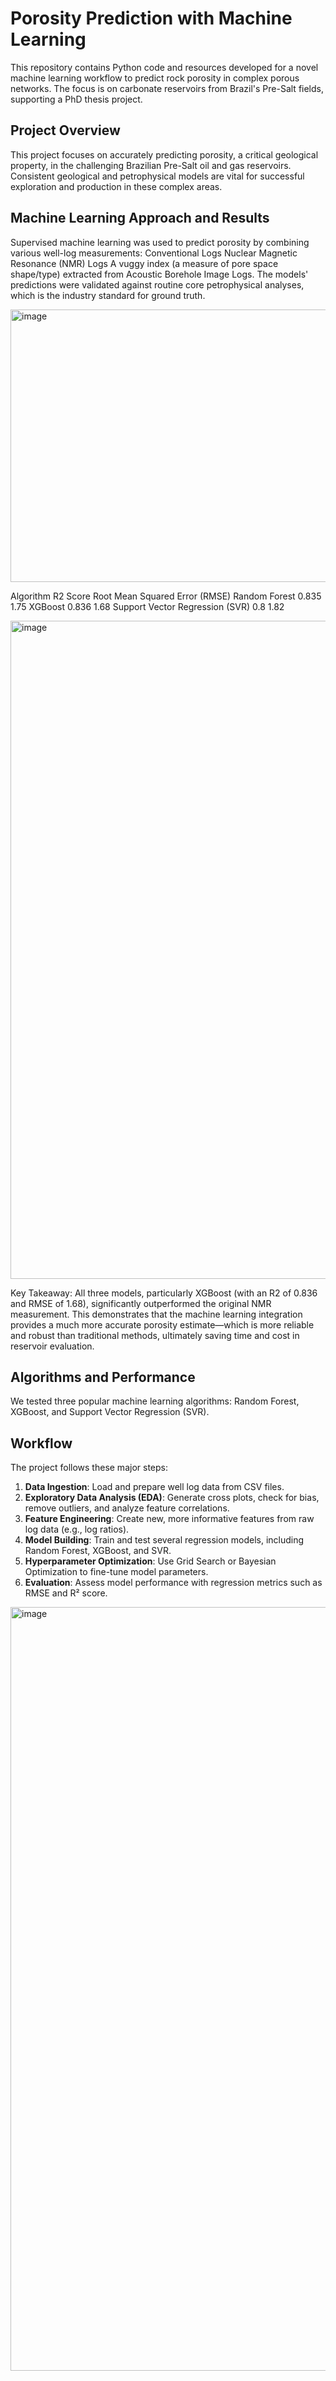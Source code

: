# Porosity Prediction with Machine Learning

This repository contains Python code and resources developed for a novel machine learning workflow to predict rock porosity in complex porous networks. The focus is on carbonate reservoirs from Brazil's Pre-Salt fields, supporting a PhD thesis project.

## Project Overview

This project focuses on accurately predicting porosity, a critical geological property, in the challenging Brazilian Pre-Salt oil and gas reservoirs. Consistent geological and petrophysical models are vital for successful exploration and production in these complex areas.

## Machine Learning Approach and Results

Supervised machine learning was used to predict porosity by combining various well-log measurements:
Conventional Logs
Nuclear Magnetic Resonance (NMR) Logs
A vuggy index (a measure of pore space shape/type) extracted from Acoustic Borehole Image Logs.
The models' predictions were validated against routine core petrophysical analyses, which is the industry standard for ground truth.

<img width="987" height="436" alt="image" src="https://github.com/user-attachments/assets/5d2f5908-c624-430f-88bc-cc8422260933" />


Algorithm	R2 Score	Root Mean Squared Error (RMSE)
Random Forest	0.835	1.75
XGBoost	0.836	1.68
Support Vector Regression (SVR)	0.8	1.82

<img width="977" height="1053" alt="image" src="https://github.com/user-attachments/assets/8c1cf5b1-cd49-4bcf-be64-756aaad9a956" />


Key Takeaway: All three models, particularly XGBoost (with an R2 of 0.836 and RMSE of 1.68), significantly outperformed the original NMR measurement. This demonstrates that the machine learning integration provides a much more accurate porosity estimate—which is more reliable and robust than traditional methods, ultimately saving time and cost in reservoir evaluation.

## Algorithms and Performance
We tested three popular machine learning algorithms: Random Forest, XGBoost, and Support Vector Regression (SVR).

## Workflow

The project follows these major steps:

1. **Data Ingestion**: Load and prepare well log data from CSV files.
2. **Exploratory Data Analysis (EDA)**: Generate cross plots, check for bias, remove outliers, and analyze feature correlations.
3. **Feature Engineering**: Create new, more informative features from raw log data (e.g., log ratios).
4. **Model Building**: Train and test several regression models, including Random Forest, XGBoost, and SVR.
5. **Hyperparameter Optimization**: Use Grid Search or Bayesian Optimization to fine-tune model parameters.
6. **Evaluation**: Assess model performance with regression metrics such as RMSE and R² score.

<img width="902" height="1222" alt="image" src="https://github.com/user-attachments/assets/79067db5-cdde-482d-9468-a6d0572a8b3c" />






